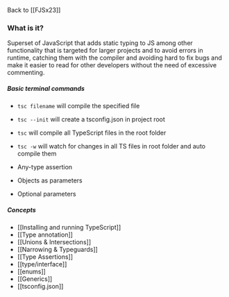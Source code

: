 Back to [[FJSx23]]
### What is it?
Superset of JavaScript that adds static typing to JS among other functionality that is targeted for larger projects and to avoid errors in runtime, catching them with the compiler and avoiding hard to fix bugs and make it easier to read for other developers without the need of excessive commenting. 
##### Basic terminal commands
- `tsc filename` will compile the specified file
- `tsc --init` will create a tsconfig.json in project root
- `tsc` will compile all TypeScript files in the root folder
- `tsc -w` will watch for changes in all TS files in root folder and auto compile them

- Any-type assertion
- Objects as parameters
- Optional parameters
##### Concepts
- [[Installing and running TypeScript]]
- [[Type annotation]]
- [[Unions & Intersections]]
- [[Narrowing & Typeguards]]
- [[Type Assertions]]
- [[type/interface]]
- [[enums]]
- [[Generics]]
- [[tsconfig.json]]